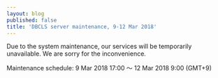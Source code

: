 ```yaml
---
layout: blog
published: false
title: 'DBCLS server maintenance, 9-12 Mar 2018'
---
```

Due to the system maintenance, our services will be temporarily unavailable. We are sorry for the inconvenience.
 
Maintenance schedule: 9 Mar 2018 17:00 〜 12 Mar 2018 9:00 (GMT+9)